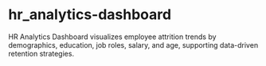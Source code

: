 # hr_analytics-dashboard
HR Analytics Dashboard visualizes employee attrition trends by demographics, education, job roles, salary, and age, supporting data-driven retention strategies.
